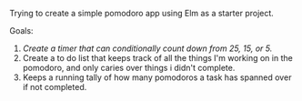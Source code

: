 Trying to create a simple pomodoro app using Elm as a starter project.

Goals:

1. _Create a timer that can conditionally count down from 25, 15, or 5._
2. Create a to do list that keeps track of all the things I'm working on in the pomodoro, and only caries over things i didn't complete.
3. Keeps a running tally of how many pomodoros a task has spanned over if not completed.
